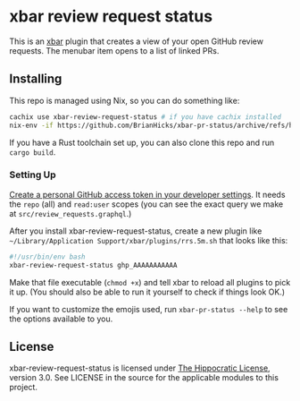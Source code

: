 # xbar review request status

This is an [xbar](https://xbarapp.com/) plugin that creates a view of your open GitHub review requests.
The menubar item opens to a list of linked PRs.

## Installing

This repo is managed using Nix, so you can do something like:

```sh
cachix use xbar-review-request-status # if you have cachix installed
nix-env -if https://github.com/BrianHicks/xbar-pr-status/archive/refs/heads/main.tar.gz
```

If you have a Rust toolchain set up, you can also clone this repo and run `cargo build`.

### Setting Up

[Create a personal GitHub access token in your developer settings](https://github.com/settings/tokens).
It needs the `repo` (all) and `read:user` scopes (you can see the exact query we make at `src/review_requests.graphql`.)

After you install xbar-review-request-status, create a new plugin like `~/Library/Application Support/xbar/plugins/rrs.5m.sh` that looks like this:

```bash
#!/usr/bin/env bash
xbar-review-request-status ghp_AAAAAAAAAAA
```

Make that file executable (`chmod +x`) and tell xbar to reload all plugins to pick it up.
(You should also be able to run it yourself to check if things look OK.)

If you want to customize the emojis used, run `xbar-pr-status --help` to see the options available to you.

## License

xbar-review-request-status is licensed under [The Hippocratic License](https://firstdonoharm.dev/), version 3.0. See LICENSE in the source for the applicable modules to this project.
